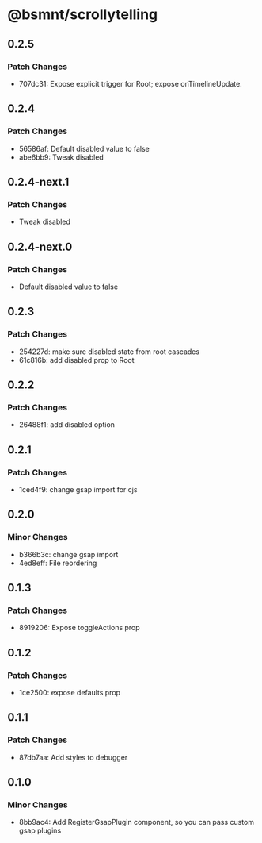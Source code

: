 # @bsmnt/scrollytelling

## 0.2.5

### Patch Changes

- 707dc31: Expose explicit trigger for Root; expose onTimelineUpdate.

## 0.2.4

### Patch Changes

- 56586af: Default disabled value to false
- abe6bb9: Tweak disabled

## 0.2.4-next.1

### Patch Changes

- Tweak disabled

## 0.2.4-next.0

### Patch Changes

- Default disabled value to false

## 0.2.3

### Patch Changes

- 254227d: make sure disabled state from root cascades
- 61c816b: add disabled prop to Root

## 0.2.2

### Patch Changes

- 26488f1: add disabled option

## 0.2.1

### Patch Changes

- 1ced4f9: change gsap import for cjs

## 0.2.0

### Minor Changes

- b366b3c: change gsap import
- 4ed8eff: File reordering

## 0.1.3

### Patch Changes

- 8919206: Expose toggleActions prop

## 0.1.2

### Patch Changes

- 1ce2500: expose defaults prop

## 0.1.1

### Patch Changes

- 87db7aa: Add styles to debugger

## 0.1.0

### Minor Changes

- 8bb9ac4: Add RegisterGsapPlugin component, so you can pass custom gsap plugins
